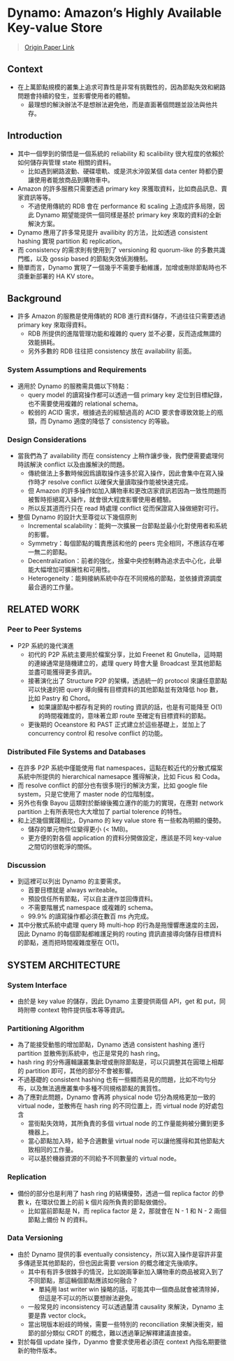 # Dynamo: Amazon’s Highly Available Key-value Store
> [Origin Paper Link](https://dl.acm.org/doi/abs/10.1145/1323293.1294281?casa_token=Vhd9CIMdUUEAAAAA%3Aiz1gZeBIcCLgkzCxdoWZC4G2VWkMQdx62srpHJo18ZsT2o6RqBy-6MGsUEi8XGZ2LhqdRWGRBnS7)

## Context
- 在上萬節點規模的叢集上追求可靠性是非常有挑戰性的，因為節點失效和網路問題會持續的發生，並影響使用者的體驗。
  - 最理想的解決辦法不是想辦法避免他，而是直面著個問題並設法與他共存。

## Introduction
- 其中一個學到的領悟是一個系統的 reliability 和 scalibility 很大程度的依賴於如何儲存與管理 state 相關的資料。
  - 比如遇到網路波動、硬碟壞軌、或是洪水沖毀某個 data center 時都仍要讓使用者能放商品到購物車中。
- Amazon 的許多服務只需要透過 primary key 來獲取資料，比如商品訊息、賣家資訊等等。
  - 不過使用傳統的 RDB 會在 performance 和 scaling 上造成許多局限，因此 Dynamo 期望能提供一個同樣是基於 primary key 來取的資料的全新解決方案。
- Dynamo 應用了許多常見提升 availibity 的方法，比如透過 consistent hashing 實現 partition 和 replication。
- 而 consistency 的需求則有使用到了 versioning 和 quorum-like 的多數共識門檻，以及 gossip based 的節點失效偵測機制。
- 簡單而言，Dynamo 實現了一個幾乎不需要手動維護，加增或刪除節點時也不須重新部署的 HA KV store。

## Background
- 許多 Amazon 的服務是使用傳統的 RDB 進行資料儲存，不過往往只需要透過 primary key 來取得資料。
  - RDB 所提供的進階管理功能和複雜的 query 並不必要，反而造成無謂的效能損耗。
  - 另外多數的 RDB 往往把 consistency 放在 availability 前面。

### System Assumptions and Requirements
- 適用於 Dynamo 的服務需具備以下特點：
  - query model 的讀寫操作都可以透過一個 primary key 定位到目標紀錄，也不需要使用複雜的 relational schema。
  - 較弱的 ACID 需求，根據過去的經驗過高的 ACID 要求會導致效能上的瓶頸，而 Dynamo 適度的降低了 consistency 的等級。

### Design Considerations
- 當我們為了 availability 而在 consistency 上稍作讓步後，我們便需要處理何時該解決 conflict 以及由誰解決的問題。
  - 傳統做法上多數時候因爲讀取操作遠多於寫入操作，因此會集中在寫入操作時才 resolve conflict 以確保大量讀取操作能被快速完成。
  - 但 Amazon 的許多操作如加入購物車和更改店家資訊若因為一致性問題而被暫時拒絕寫入操作，就會很大程度影響使用者體驗。
  - 所以反其道而行只在 read 時處理 conflict 從而保證寫入操做絕對可行。
- 整個 Dynamo 的設計大至尊從以下幾個原則
  - Incremental scalability：能夠一次擴展一台節點並最小化對使用者和系統的影響。
  - Symmetry：每個節點的職責應該和他的 peers 完全相同，不應該存在嘟一無二的節點。
  - Decentralization：前者的強化，捨棄中央控制轉為追求去中心化，此舉能大幅增加可擴展性和可用性。
  - Heterogeneity：能夠接納系統中存在不同規格的節點，並依據資源調度最合適的工作量。

## RELATED WORK
### Peer to Peer Systems
- P2P 系統的幾代演進
  - 初代的 P2P 系統主要用於檔案分享，比如 Freenet 和 Gnutella，這時期的連線通常是隨機建立的，處理 query 時會大量 Broadcast 至其他節點並盡可能獲得更多資訊。
  - 接著演化出了 Structure P2P 的架構，透過統一的 protocol 來讓任意節點可以快速的把 query 導向擁有目標資料的其他節點並有效降低 hop 數，比如 Pastry 和 Chord。
    - 如果讓節點中都存有足夠的 routing 資訊的話，也是有可能降至 O(1) 的時間複雜度的，意味著立即 route 至確定有目標資料的節點。
  - 更後期的 Oceanstore 和 PAST 正式建立於這些基礎上，並加上了 concurrency control 和 resolve conflict 的功能。

### Distributed File Systems and Databases
- 在許多 P2P 系統中僅能使用 flat namespaces，這點在較近代的分散式檔案系統中所提供的 hierarchical namesapce 獲得解決，比如 Ficus 和 Coda。
- 而 resolve conflict 的部分也有很多現行的解決方案，比如 google file system，只是它使用了 master node 的位階制度。
- 另外也有像 Bayou 這類對於斷線後獨立運作的能力的實現，在應對 network partition 上有所表現也大大增加了 partial tolerence 的特性。
- 和上述幾個實踐相比，Dynamo 的 key value store 有一些較為明顯的優勢。
  - 儲存的單元物件位變得更小 (< 1MB)。
  - 更方便的對各個 application 的資料分開做設定，應該是不同 key-value 之間切的很乾淨的關係。

### Discussion
- 到這裡可以列出 Dynamo 的主要需求。
  - 首要目標就是 always writeable。
  - 預設信任所有節點，可以自主運作並回傳資料。
  - 不需要階層式 namespace 或複雜的 schema。
  - 99.9% 的讀寫操作都必須在數百 ms 內完成。
- 其中分散式系統中處理 query 時 multi-hop 的行為是拖慢響應速度的主因，因此 Dynamo 的每個節點都維護足夠的 routing 資訊直接導向儲存目標資料的節點，進而把時間複雜度壓在 O(1)。

## SYSTEM ARCHITECTURE
### System Interface
- 由於是 key value 的儲存，因此 Dynamo 主要提供兩個 API，get 和 put，同時附帶 context 物件提供版本等等資訊。

### Partitioning Algorithm
- 為了能接受動態的增加節點，Dynamo 透過 consistent hashing 進行 partition 並散佈到系統中，也正是常見的 hash ring。
- hash ring 的分佈邏輯讓叢集新增或刪除節點是，可以只調整其在圓環上相鄰的 partition 即可，其他的部分不會被影響。
- 不過基礎的 consistent hashing 也有一些顯而易見的問題，比如不均勻分布，以及無法適應叢集中多種不同規格節點的異質性。
- 為了應對此問題，Dynamo 會再將 physical node 切分為規格更加一致的 virtual node，並散佈在 hash ring 的不同位置上，而 virtual node 的好處包含
  - 當街點失效時，其所負責的多個 virtual node 的工作量能夠被分攤到更多機器上。
  - 當心節點加入時，給予合適數量 virtual node 可以讓他獲得和其他節點大致相同的工作量。
  - 可以基於機器資源的不同給予不同數量的 virtual node。

### Replication
- 備份的部分也是利用了 hash ring 的結構優勢，透過一個 replica factor 的參數 k，在環狀位置上的前 k 個片段所負責的節點做備份。
  - 比如當前節點是 N，而 replica factor 是 2，那就會在 N - 1 和 N - 2 兩個節點上備份 N 的資料。

### Data Versioning
- 由於 Dynamo 提供的事 eventually consistency，所以寫入操作是容許非童多傳遞至其他節點的，但也因此需要 version 的概念確定先後順序。
  - 其中有有許多很棘手的情況，比如說兩筆新加入購物車的商品被寫入到了不同節點，那這輛個節點應該如何融合？
    - 單純用 last writer win 操略的話，可能其中一個商品就會被清除掉，但這是不可以的所以要想辦法避免。
  - 一般常見的 inconsistency 可以透過釐清 causality 來解決，Dynamo 主要是靠 vector clock。
  - 當出現版本紛歧的時候，需要一些特別的 reconciliation 來解決衝突，細節的部分類似 CRDT 的概念，難以透過筆記解釋建議直接查。
- 對於每個 update 操作，Dyanmo 會要求使用者必須在 context 內指名期要徵新的物件版本。
